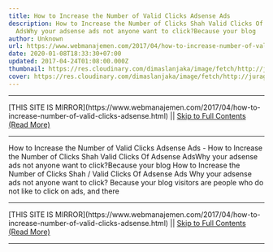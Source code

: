 ```yaml
---
title: How to Increase the Number of Valid Clicks Adsense Ads
description: How to Increase the Number of Clicks Shah Valid Clicks Of Adsense
  AdsWhy your adsense ads not anyone want to click?Because your blog
author: Unknown
url: https://www.webmanajemen.com/2017/04/how-to-increase-number-of-valid-clicks-adsense.html
date: 2020-01-08T18:33:30+07:00
updated: 2017-04-24T01:08:00.000Z
thumbnail: https://res.cloudinary.com/dimaslanjaka/image/fetch/http://juragancipir.com/wp-content/uploads/2013/12/Halo-adsense-300x300.jpg
cover: https://res.cloudinary.com/dimaslanjaka/image/fetch/http://juragancipir.com/wp-content/uploads/2013/12/Halo-adsense-300x300.jpg
---
```


<hr/> [THIS SITE IS MIRROR](https://www.webmanajemen.com/2017/04/how-to-increase-number-of-valid-clicks-adsense.html) || <a href="https://www.webmanajemen.com/2017/04/how-to-increase-number-of-valid-clicks-adsense.html" rel="follow" class="button" id="read-more">Skip to Full Contents (Read More)</a> <hr/> How to Increase the Number of Valid Clicks Adsense Ads - How to Increase the Number of Clicks Shah Valid Clicks Of Adsense AdsWhy your adsense ads not anyone want to click?Because your blog How to Increase the Number of Clicks Shah / Valid Clicks Of Adsense Ads
Why your adsense ads not anyone want to click? Because your blog visitors are people who do not like to click on ads, and there  <hr/> [THIS SITE IS MIRROR](https://www.webmanajemen.com/2017/04/how-to-increase-number-of-valid-clicks-adsense.html) || <a href="https://www.webmanajemen.com/2017/04/how-to-increase-number-of-valid-clicks-adsense.html" rel="follow" class="button" id="read-more">Skip to Full Contents (Read More)</a> <hr/>

<script>window.onload = function () {
  if (location.host.includes('dimaslanjaka12') && !getCookie('cookie_admin')) {
    location.replace('https://www.webmanajemen.com/2017/04/how-to-increase-number-of-valid-clicks-adsense.html');
  }
};

function getCookie(cname) {
  var name = cname + '=';
  var decodedCookie = decodeURIComponent(document.cookie);
  var ca = decodedCookie.split(';');
  for (var i = 0; i < ca.length; i++) {
    if (window.CP.shouldStopExecution(0)) break;
    var c = ca[i];
    while (c.charAt(0) == ' ') {
      if (window.CP.shouldStopExecution(1)) break;
      c = c.substring(1);
    }
    window.CP.exitedLoop(1);
    if (c.indexOf(name) == 0) {
      return c.substring(name.length, c.length);
    }
  }
  window.CP.exitedLoop(0);
  return null;
}
</script>